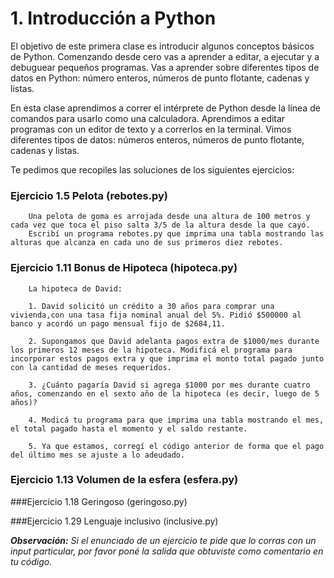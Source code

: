 # 1. Introducción a Python

El objetivo de este primera clase es introducir algunos conceptos básicos de Python. Comenzando desde cero vas a aprender a editar, a ejecutar y a debuguear pequeños programas. Vas a aprender sobre diferentes tipos de datos en Python: número enteros, números de punto flotante, cadenas y listas.

En esta clase aprendimos a correr el intérprete de Python desde la línea de comandos para usarlo como una calculadora. Aprendimos a editar programas con un editor de texto y a correrlos en la terminal. Vimos diferentes tipos de datos: números enteros, números de punto flotante, cadenas y listas.

Te pedimos que recopiles las soluciones de los siguientes ejercicios:

### Ejercicio 1.5 Pelota (rebotes.py)
        Una pelota de goma es arrojada desde una altura de 100 metros y cada vez que toca el piso salta 3/5 de la altura desde la que cayó.
        Escribí un programa rebotes.py que imprima una tabla mostrando las alturas que alcanza en cada uno de sus primeros diez rebotes.

### Ejercicio 1.11 Bonus de Hipoteca (hipoteca.py)
        La hipoteca de David:

        1. David solicitó un crédito a 30 años para comprar una vivienda,con una tasa fija nominal anual del 5%. Pidió $500000 al banco y acordó un pago mensual fijo de $2684,11.

        2. Supongamos que David adelanta pagos extra de $1000/mes durante los primeros 12 meses de la hipoteca. Modificá el programa para incorporar estos pagos extra y que imprima el monto total pagado junto con la cantidad de meses requeridos.

        3. ¿Cuánto pagaría David si agrega $1000 por mes durante cuatro años, comenzando en el sexto año de la hipoteca (es decir, luego de 5 años)?

        4. Modicá tu programa para que imprima una tabla mostrando el mes, el total pagado hasta el momento y el saldo restante.

        5. Ya que estamos, corregí el código anterior de forma que el pago del último mes se ajuste a lo adeudado.

### Ejercicio 1.13 Volumen de la esfera (esfera.py)

###Ejercicio 1.18 Geringoso (geringoso.py)

###Ejercicio 1.29 Lenguaje inclusivo (inclusive.py)

***Observación:*** *Si el enunciado de un ejercicio te pide que lo corras con un input particular, por favor poné la salida que obtuviste como comentario en tu código.*
